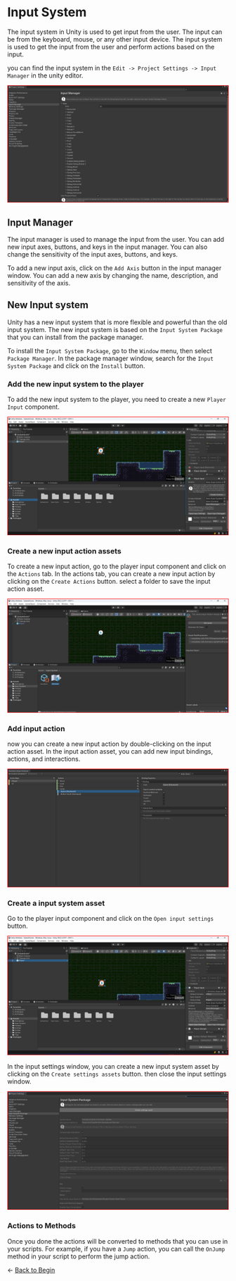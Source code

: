 # Input System

The input system in Unity is used to get input from the user. The input can be from the keyboard, mouse, or any other input device. The input system is used to get the input from the user and perform actions based on the input.

you can find the input system in the `Edit -> Project Settings -> Input Manager` in the unity editor.

![Input manager](./assets/input_manager.png)


## Input Manager

The input manager is used to manage the input from the user. You can add new input axes, buttons, and keys in the input manager. You can also change the sensitivity of the input axes, buttons, and keys.

To add a new input axis, click on the `Add Axis` button in the input manager window. You can add a new axis by changing the name, description, and sensitivity of the axis.


## New Input system 

Unity has a new input system that is more flexible and powerful than the old input system. The new input system is based on the `Input System Package` that you can install from the package manager.

To install the `Input System Package`, go to the `Window` menu, then select `Package Manager`. In the package manager window, search for the `Input System Package` and click on the `Install` button.


### Add the new input system to the player

To add the new input system to the player, you need to create a new `Player Input` component.

![Player Input](./assets/player_input_component.png)

### Create a new input action assets

To create a new input action, go to the player input component and click on the `Actions` tab. In the actions tab, you can create a new input action by clicking on the `Create Actions` button.
select a folder to save the input action asset.

![Create Action](./assets/input_action_asset.png)


### Add input action
now you can create a new input action by double-clicking on the input action asset. In the input action asset, you can add new input bindings, actions, and interactions.

![Input Action](./assets/input_actions.png)

### Create a input system asset

Go to the player input component and click on the `Open input settings` button.

![Open Input Settings](./assets/input_system_asset.png)

In the input settings window, you can create a new input system asset by clicking on the `Create settings assets` button.
then close the input settings window.

![Input Settings](./assets/create_settings_asset.png)


### Actions to Methods
Once you done the actions will be converted to methods that you can use in your scripts. For example, if you have a `Jump` action, you can call the `OnJump` method in your script to perform the jump action.


&larr; [Back to Begin](./readme.md)